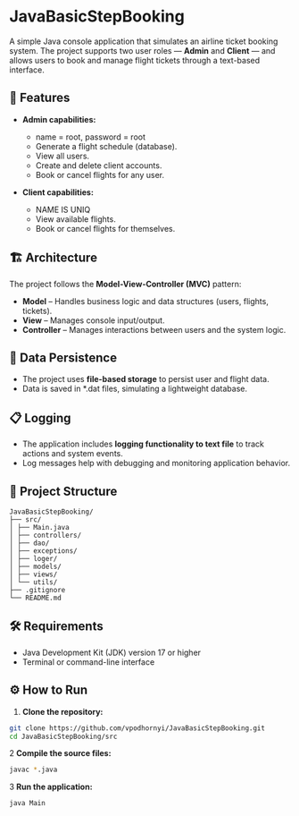 # JavaBasicStepBooking

A simple Java console application that simulates an airline ticket booking system. The project supports two user roles — **Admin** and **Client** — and allows users to book and manage flight tickets through a text-based interface.

## 🚀 Features

- **Admin capabilities:**
    - name = root, password = root
    - Generate a flight schedule (database).
    - View all users.
    - Create and delete client accounts.
    - Book or cancel flights for any user.

- **Client capabilities:**
    - NAME IS UNIQ
    - View available flights.
    - Book or cancel flights for themselves.

## 🏗 Architecture

The project follows the **Model-View-Controller (MVC)** pattern:

- **Model** – Handles business logic and data structures (users, flights, tickets).
- **View** – Manages console input/output.
- **Controller** – Manages interactions between users and the system logic.

## 💾 Data Persistence

- The project uses **file-based storage** to persist user and flight data.
- Data is saved in *.dat files, simulating a lightweight database.

## 📋 Logging

- The application includes **logging functionality to text file** to track actions and system events.
- Log messages help with debugging and monitoring application behavior.

## 📂 Project Structure
```plaintext
JavaBasicStepBooking/
├── src/
│ ├── Main.java
│ ├── controllers/
│ ├── dao/
│ ├── exceptions/
│ ├── loger/
│ ├── models/
│ ├── views/
│ └── utils/
├── .gitignore
└── README.md
```

## 🛠 Requirements

- Java Development Kit (JDK) version 17 or higher
- Terminal or command-line interface

## ⚙️ How to Run

1. **Clone the repository:**

```bash
git clone https://github.com/vpodhornyi/JavaBasicStepBooking.git
cd JavaBasicStepBooking/src
```
2 **Compile the source files:**

```bash
javac *.java
```
3 **Run the application:**

```bash
java Main
```